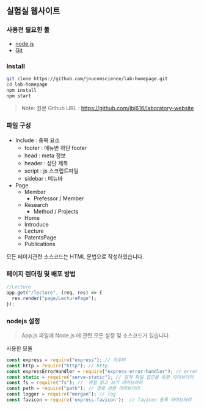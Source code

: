## 실험실 웹사이트

### 사용전 필요한 툴

- [node.js](https://nodejs.org/ko/download/)
- [Git](https://gitforwindows.org/)



### Install

```bash
git clone https://github.com/jnucomscience/lab-homepage.git
cd lab-homepage
npm install 
npm start
```

> Note:
> 원본 Github URL : https://github.com/jbj616/laboratory-website



### 파일 구성

- Include : 중복 요소
  - footer : 메뉴반 하단 footer
  - head : meta 정보
  - header : 상단 제목
  - script : js 스크립트파일 
  - sidebar : 메뉴바
- Page
  - Member
    - Prefessor / Member
  - Research
    - Method / Projects
  - Home
  - Introduce
  - Lecture
  - PatentsPage
  - Publications

모든 페이지관련 소스코드는 HTML 문법으로 작성하였습니다.



### 페이지 렌더링 및 배포 방법

```javascript
//Lecture
app.get("/lecture", (req, res) => {
  res.render("page/LecturePage");
});
```



### nodejs 설정

> App.js 파일에 Node.js 에 관련 모든 설정 및 소스코드가 있습니다.

사용한 모듈

```javascript
const express = require("express"); // 라우터
const http = require("http"); // http
const expressErrorHandler = require("express-error-handler"); // error 처리를 윈한 라이브러리
const static = require("serve-static"); // 정적 파일 접근을 위한 라이브러리
const fs = require("fs"); //  파일 읽고 쓰기 라이브러리
const path = require("path"); // 경로 관련 라이브러리
const logger = require("morgan"); // log 
const favicon = require('express-favicon');  // favicon 등록 라이브러리
```



